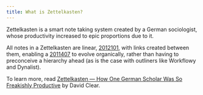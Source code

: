 ```yaml
---
title: What is Zettelkasten?
---
```


Zettelkasten is a smart note taking system created by a German sociologist, whose productivity increased to epic proportions due to it. 

All notes in a Zettelkasten are linear, [2012101](z://atomicity), with links created between them, enabling a [2011407](z://heterarchy) to evolve organically, rather than having to preconceive a hierarchy ahead (as is the case with outliners like Workflowy and Dynalist).

To learn more, read [Zettelkasten — How One German Scholar Was So Freakishly Productive](https://writingcooperative.com/zettelkasten-how-one-german-scholar-was-so-freakishly-productive-997e4e0ca125) by David Clear.

